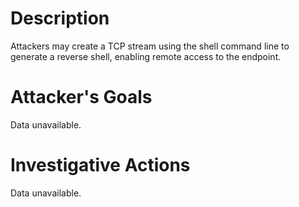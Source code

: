 # Description
Attackers may create a TCP stream using the shell command line to generate a reverse shell, enabling remote access to the endpoint.
# Attacker's Goals
Data unavailable.
# Investigative Actions
Data unavailable.
